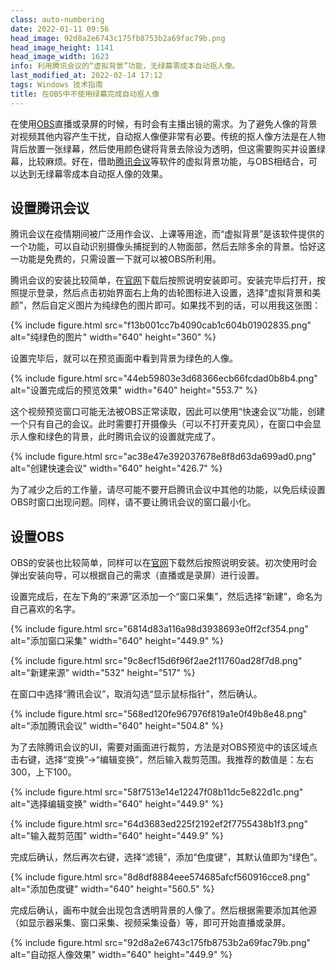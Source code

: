 ```yaml
---
class: auto-numbering
date: 2022-01-11 09:56
head_image: 92d8a2e6743c175fb8753b2a69fac79b.png
head_image_height: 1141
head_image_width: 1623
info: 利用腾讯会议的“虚拟背景”功能，无绿幕零成本自动抠人像。
last_modified_at: 2022-02-14 17:12
tags: Windows 技术指南
title: 在OBS中不使用绿幕完成自动抠人像
---
```

在使用[OBS](https://obsproject.com/)直播或录屏的时候，有时会有主播出镜的需求。为了避免人像的背景对视频其他内容产生干扰，自动抠人像便非常有必要。传统的抠人像方法是在人物背后放置一张绿幕，然后使用颜色键将背景去除设为透明，但这需要购买并设置绿幕，比较麻烦。好在，借助[腾讯会议](https://meeting.tencent.com/)等软件的虚拟背景功能，与OBS相结合，可以达到无绿幕零成本自动抠人像的效果。

## 设置腾讯会议
腾讯会议在疫情期间被广泛用作会议、上课等用途，而“虚拟背景”是该软件提供的一个功能，可以自动识别摄像头捕捉到的人物面部，然后去除多余的背景。恰好这一功能是免费的，只需设置一下就可以被OBS所利用。

腾讯会议的安装比较简单，在[官网](https://meeting.tencent.com/)下载后按照说明安装即可。安装完毕后打开，按照提示登录，然后点击初始界面右上角的齿轮图标进入设置，选择“虚拟背景和美颜”，然后自定义图片为纯绿色的图片即可。如果找不到的话，可以用我这张图：

{% include figure.html src="f13b001cc7b4090cab1c604b01902835.png" alt="纯绿色的图片" width="640" height="360" %}

设置完毕后，就可以在预览画面中看到背景为绿色的人像。

{% include figure.html src="44eb59803e3d68366ecb66fcdad0b8b4.png" alt="设置完成后的预览效果" width="640" height="553.7" %}

这个视频预览窗口可能无法被OBS正常读取，因此可以使用“快速会议”功能，创建一个只有自己的会议。此时需要打开摄像头（可以不打开麦克风），在窗口中会显示人像和绿色的背景，此时腾讯会议的设置就完成了。

{% include figure.html src="ac38e47e392037678e8f8d63da699ad0.png" alt="创建快速会议" width="640" height="426.7" %}

为了减少之后的工作量，请尽可能不要开启腾讯会议中其他的功能，以免后续设置OBS时窗口出现问题。同样，请不要让腾讯会议的窗口最小化。

## 设置OBS
OBS的安装也比较简单，同样可以在[官网](https://obsproject.com/)下载然后按照说明安装。初次使用时会弹出安装向导，可以根据自己的需求（直播或是录屏）进行设置。

设置完成后，在左下角的“来源”区添加一个“窗口采集”，然后选择“新建”，命名为自己喜欢的名字。

{% include figure.html src="6814d83a116a98d3938693e0ff2cf354.png" alt="添加窗口采集" width="640" height="449.9" %}

{% include figure.html src="9c8ecf15d6f96f2ae2f11760ad28f7d8.png" alt="新建来源" width="532" height="517" %}

在窗口中选择“腾讯会议”，取消勾选“显示鼠标指针”，然后确认。

{% include figure.html src="568ed120fe967976f819a1e0f49b8e48.png" alt="添加腾讯会议" width="640" height="504.8" %}

为了去除腾讯会议的UI，需要对画面进行裁剪，方法是对OBS预览中的该区域点击右键，选择“变换”→“编辑变换”，然后输入裁剪范围。我推荐的数值是：左右300，上下100。

{% include figure.html src="58f7513e14e12247f08b11dc5e822d1c.png" alt="选择编辑变换" width="640" height="449.9" %}

{% include figure.html src="64d3683ed225f2192ef2f7755438b1f3.png" alt="输入裁剪范围" width="640" height="449.9" %}

完成后确认，然后再次右键，选择“滤镜”，添加“色度键”，其默认值即为“绿色”。

{% include figure.html src="8d8df8884eee574685afcf560916cce8.png" alt="添加色度键" width="640" height="560.5" %}

完成后确认，画布中就会出现包含透明背景的人像了。然后根据需要添加其他源（如显示器采集、窗口采集、视频采集设备）等，即可开始直播或录屏。

{% include figure.html src="92d8a2e6743c175fb8753b2a69fac79b.png" alt="自动抠人像效果" width="640" height="449.9" %}